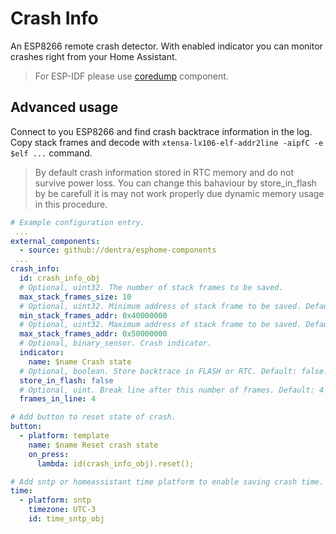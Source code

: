 # Crash Info

An ESP8266 remote crash detector.
With enabled indicator you can monitor crashes right from your Home Assistant.

> For ESP-IDF please use [coredump](../coredump/) component.

## Advanced usage

Connect to you ESP8266 and find crash backtrace information in the log.
Copy stack frames and decode with `xtensa-lx106-elf-addr2line -aipfC -e $elf ...` command.

> By default crash information stored in RTC memory and do not survive power loss. You can change this bahaviour by store_in_flash by be carefull it is may not work properly due dynamic memory usage in this procedure.

```yaml
# Example configuration entry.
 ...
external_components:
  - source: github://dentra/esphome-components
 ...
crash_info:
  id: crash_info_obj
  # Optional, uint32. The number of stack frames to be saved.
  max_stack_frames_size: 10
  # Optional, uint32. Minimum address of stack frame to be saved. Default: 0x40000000.
  min_stack_frames_addr: 0x40000000
  # Optional, uint32. Maximum address of stack frame to be saved. Default: 0x50000000.
  max_stack_frames_addr: 0x50000000
  # Optional, binary_sensor. Crash indicator.
  indicator:
    name: $name Crash state
  # Optional, boolean. Store backtrace in FLASH or RTC. Default: false.
  store_in_flash: false
  # Optional, uint. Break line after this number of frames. Default: 4
  frames_in_line: 4

# Add button to reset state of crash.
button:
  - platform: template
    name: $name Reset crash state
    on_press:
      lambda: id(crash_info_obj).reset();

# Add sntp or homeassistant time platform to enable saving crash time.
time:
  - platform: sntp
    timezone: UTC-3
    id: time_sntp_obj

```
